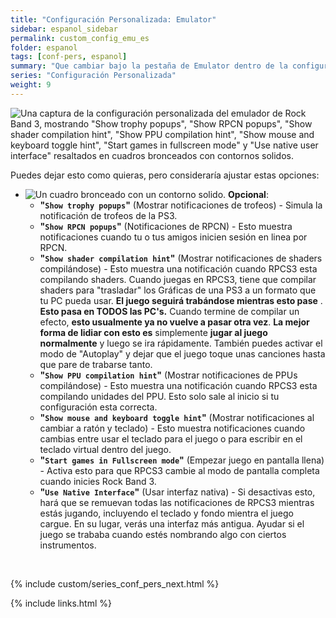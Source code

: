 ```yaml
---
title: "Configuración Personalizada: Emulator"
sidebar: espanol_sidebar
permalink: custom_config_emu_es
folder: espanol
tags: [conf-pers, espanol]
summary: "Que cambiar bajo la pestaña de Emulator dentro de la configuración personalizada de RPCS3"
series: "Configuración Personalizada"
weight: 9
---
```


![Una captura de la configuración personalizada del emulador de Rock Band 3, mostrando "Show trophy popups", "Show RPCN popups", "Show shader compilation hint", "Show PPU compilation hint", "Show mouse and keyboard toggle hint", "Start games in fullscreen mode" y "Use native user interface" resaltados en cuadros bronceados con contornos solidos.](https://rb3pc.milohax.org/images/cust/emulator.png "Emulator")

Puedes dejar esto como quieras, pero consideraría ajustar estas opciones:

* ![Un cuadro bronceado con un contorno solido.](https://rb3pc.milohax.org/images/cust/smalltan.png "Cuadro bronceado") **Opcional**: 
	* **"`Show trophy popups`"** (Mostrar notificaciones de trofeos) - Simula la notificación de trofeos de la PS3.
	* **"`Show RPCN popups`"** (Notificaciones de RPCN) - Esto muestra notificaciones cuando tu o tus amigos inicien sesión en linea por RPCN.
	* **"`Show shader compilation hint`"** (Mostrar notificaciones de shaders compilándose) - Esto muestra una notificación cuando RPCS3 esta compilando shaders. Cuando juegas en RPCS3, tiene que compilar shaders para "trasladar" los Gráficas de una PS3 a un formato que tu PC pueda usar. **El juego seguirá trabándose mientras esto pase** . **Esto pasa en TODOS las PC's.** Cuando termine de compilar un efecto, **esto usualmente ya no vuelve a pasar otra vez**. **La mejor forma de lidiar con esto es** simplemente **jugar al juego normalmente** y luego se ira rápidamente. También puedes activar el modo de "Autoplay" y dejar que el juego toque unas canciones hasta que pare de trabarse tanto.
	* **"`Show PPU compilation hint`"** (Mostrar notificaciones de PPUs compilándose) - Esto muestra una notificación cuando RPCS3 esta compilando unidades del PPU. Esto solo sale al inicio si tu configuración esta correcta.
	* **"`Show mouse and keyboard toggle hint`"** (Mostrar notificaciones al cambiar a ratón y teclado) - Esto muestra notificaciones cuando cambias entre usar el teclado para el juego o para escribir en el teclado virtual dentro del juego.
	* **"`Start games in Fullscreen mode`"** (Empezar juego en pantalla llena) - Activa esto para que RPCS3 cambie al modo de pantalla completa cuando inicies Rock Band 3.
	* **"`Use Native Interface`"** (Usar interfaz nativa) - Si desactivas esto,  hará que se remuevan todas las notificaciones de RPCS3 mientras estás jugando, incluyendo el teclado y fondo mientra el juego cargue. En su lugar, verás una interfaz más antigua. Ayudar si el juego se trababa cuando estés nombrando algo con ciertos instrumentos.

<br/>

{% include custom/series_conf_pers_next.html %}

{% include links.html %}